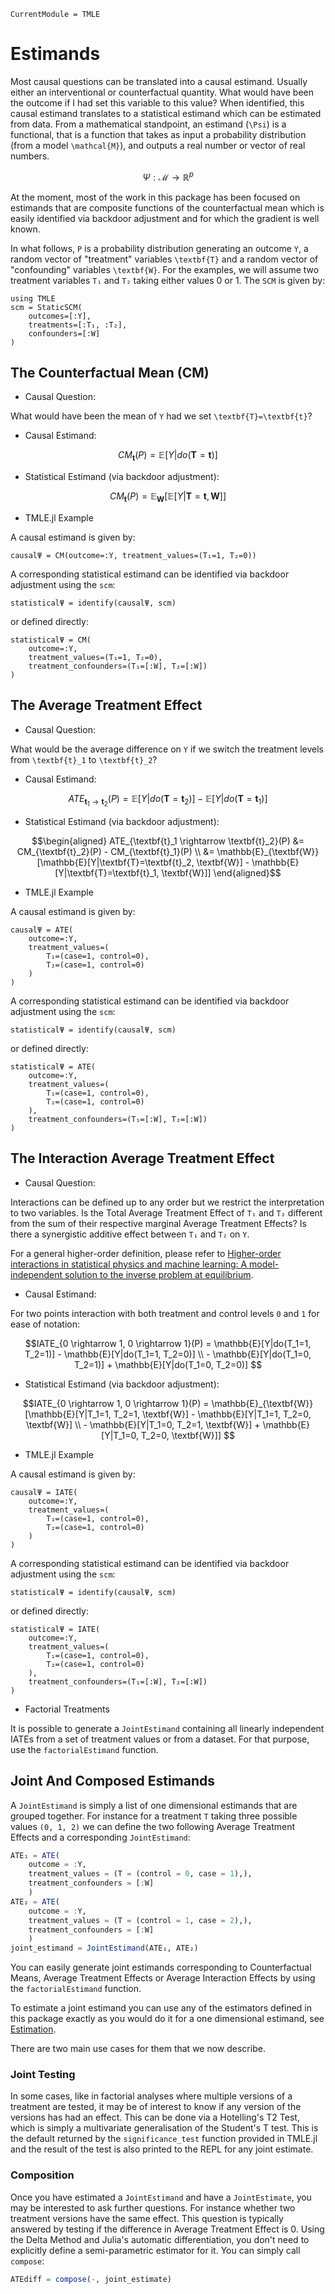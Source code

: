 ```@meta
CurrentModule = TMLE
```

# Estimands

Most causal questions can be translated into a causal estimand. Usually either an interventional or counterfactual quantity. What would have been the outcome if I had set this variable to this value? When identified, this causal estimand translates to a statistical estimand which can be estimated from data. From a mathematical standpoint, an estimand (``\Psi``) is a functional, that is a function that takes as input a probability distribution (from a model ``\mathcal{M}``), and outputs a real number or vector of real numbers.

```math
\Psi: \mathcal{M} \rightarrow \mathbb{R}^p
```

At the moment, most of the work in this package has been focused on estimands that are composite functions of the counterfactual mean which is easily identified via backdoor adjustment and for which the gradient is well known.

In what follows, ``P`` is a probability distribution generating an outcome ``Y``, a random vector of "treatment" variables ``\textbf{T}`` and a random vector of "confounding" variables ``\textbf{W}``. For the examples, we will assume two treatment variables ``T₁`` and ``T₂`` taking either values 0 or 1. The ``SCM`` is given by:

```@example estimands
using TMLE
scm = StaticSCM(
    outcomes=[:Y], 
    treatments=[:T₁, :T₂], 
    confounders=[:W]
)
```

## The Counterfactual Mean (CM)

- Causal Question:

What would have been the mean of ``Y`` had we set ``\textbf{T}=\textbf{t}``?

- Causal Estimand:

```math
CM_{\textbf{t}}(P) = \mathbb{E}[Y|do(\textbf{T}=\textbf{t})]
```

- Statistical Estimand (via backdoor adjustment):

```math
CM_{\textbf{t}}(P) = \mathbb{E}_{\textbf{W}}[\mathbb{E}[Y|\textbf{T}=\textbf{t}, \textbf{W}]]
```

- TMLE.jl Example

A causal estimand is given by:

```@example estimands
causalΨ = CM(outcome=:Y, treatment_values=(T₁=1, T₂=0))
```

A corresponding statistical estimand can be identified via backdoor adjustment using the `scm`:

```@example estimands
statisticalΨ = identify(causalΨ, scm)
```

or defined directly:

```@example estimands
statisticalΨ = CM(
    outcome=:Y, 
    treatment_values=(T₁=1, T₂=0),
    treatment_confounders=(T₁=[:W], T₂=[:W])
)
```

## The Average Treatment Effect

- Causal Question:

What would be the average difference on ``Y`` if we switch the treatment levels from ``\textbf{t}_1`` to ``\textbf{t}_2``?

- Causal Estimand:

```math
ATE_{\textbf{t}_1 \rightarrow \textbf{t}_2}(P) = \mathbb{E}[Y|do(\textbf{T}=\textbf{t}_2)] - \mathbb{E}[Y|do(\textbf{T}=\textbf{t}_1)]
```

- Statistical Estimand (via backdoor adjustment):

```math
\begin{aligned}
ATE_{\textbf{t}_1 \rightarrow \textbf{t}_2}(P) &= CM_{\textbf{t}_2}(P) - CM_{\textbf{t}_1}(P) \\
&= \mathbb{E}_{\textbf{W}}[\mathbb{E}[Y|\textbf{T}=\textbf{t}_2, \textbf{W}] - \mathbb{E}[Y|\textbf{T}=\textbf{t}_1, \textbf{W}]]
\end{aligned}
```

- TMLE.jl Example

A causal estimand is given by:

```@example estimands
causalΨ = ATE(
    outcome=:Y, 
    treatment_values=(
        T₁=(case=1, control=0), 
        T₂=(case=1, control=0)
    )
)
```

A corresponding statistical estimand can be identified via backdoor adjustment using the `scm`:

```@example estimands
statisticalΨ = identify(causalΨ, scm)
```

or defined directly:

```@example estimands
statisticalΨ = ATE(
    outcome=:Y, 
    treatment_values=(
        T₁=(case=1, control=0), 
        T₂=(case=1, control=0)
    ),
    treatment_confounders=(T₁=[:W], T₂=[:W])
)
```

## The Interaction Average Treatment Effect

- Causal Question:

Interactions can be defined up to any order but we restrict the interpretation to two variables. Is the Total Average Treatment Effect of ``T₁`` and ``T₂`` different from the sum of their respective marginal Average Treatment Effects? Is there a synergistic additive effect between ``T₁`` and ``T₂`` on ``Y``.

For a general higher-order definition, please refer to [Higher-order interactions in statistical physics and machine learning: A model-independent solution to the inverse problem at equilibrium](https://arxiv.org/abs/2006.06010).

- Causal Estimand:

For two points interaction with both treatment and control levels ``0`` and ``1`` for ease of notation:

```math
IATE_{0 \rightarrow 1, 0 \rightarrow 1}(P) = \mathbb{E}[Y|do(T_1=1, T_2=1)] - \mathbb{E}[Y|do(T_1=1, T_2=0)]  \\
- \mathbb{E}[Y|do(T_1=0, T_2=1)] + \mathbb{E}[Y|do(T_1=0, T_2=0)] 
```

- Statistical Estimand (via backdoor adjustment):

```math
IATE_{0 \rightarrow 1, 0 \rightarrow 1}(P) = \mathbb{E}_{\textbf{W}}[\mathbb{E}[Y|T_1=1, T_2=1, \textbf{W}] - \mathbb{E}[Y|T_1=1, T_2=0, \textbf{W}]  \\
- \mathbb{E}[Y|T_1=0, T_2=1, \textbf{W}] + \mathbb{E}[Y|T_1=0, T_2=0, \textbf{W}]] 
```

- TMLE.jl Example

A causal estimand is given by:

```@example estimands
causalΨ = IATE(
    outcome=:Y, 
    treatment_values=(
        T₁=(case=1, control=0), 
        T₂=(case=1, control=0)
    )
)
```

A corresponding statistical estimand can be identified via backdoor adjustment using the `scm`:

```@example estimands
statisticalΨ = identify(causalΨ, scm)
```

or defined directly:

```@example estimands
statisticalΨ = IATE(
    outcome=:Y, 
    treatment_values=(
        T₁=(case=1, control=0), 
        T₂=(case=1, control=0)
    ),
    treatment_confounders=(T₁=[:W], T₂=[:W])
)
```

- Factorial Treatments

It is possible to generate a `JointEstimand` containing all linearly independent IATEs from a set of treatment values or from a dataset. For that purpose, use the `factorialEstimand` function.

## Joint And Composed Estimands

A `JointEstimand` is simply a list of one dimensional estimands that are grouped together. For instance for a treatment `T` taking three possible values ``(0, 1, 2)`` we can define the two following Average Treatment Effects and a corresponding `JointEstimand`:

```julia
ATE₁ = ATE(
    outcome = :Y, 
    treatment_values = (T = (control = 0, case = 1),),
    treatment_confounders = [:W]
    )
ATE₂ = ATE(
    outcome = :Y, 
    treatment_values = (T = (control = 1, case = 2),),
    treatment_confounders = [:W]
    )
joint_estimand = JointEstimand(ATE₁, ATE₂)
```

You can easily generate joint estimands corresponding to Counterfactual Means, Average Treatment Effects or Average Interaction Effects by using the `factorialEstimand` function.

To estimate a joint estimand you can use any of the estimators defined in this package exactly as you would do it for a one dimensional estimand, see [Estimation](@ref).

There are two main use cases for them that we now describe.

### Joint Testing

In some cases, like in factorial analyses where multiple versions of a treatment are tested, it may be of interest to know if any version of the versions has had an effect. This can be done via a Hotelling's T2 Test, which is simply a multivariate generalisation of the Student's T test. This is the default returned by the `significance_test` function provided in TMLE.jl and the result of the test is also printed to the REPL for any joint estimate.

### Composition

Once you have estimated a `JointEstimand` and have a `JointEstimate`, you may be interested to ask further questions. For instance whether two treatment versions have the same effect. This question is typically answered by testing if the difference in Average Treatment Effect is 0. Using the Delta Method and Julia's automatic differentiation, you don't need to explicitly define a semi-parametric estimator for it. You can simply call `compose`:

```julia
ATEdiff = compose(-, joint_estimate)
```
